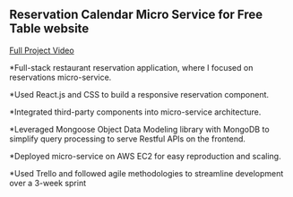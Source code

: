## Reservation Calendar Micro Service for Free Table website

[Full Project Video](https://youtu.be/ZzSdCK_pkHU)

*Full-stack restaurant reservation application, where I focused on
reservations micro-service.

*Used React.js and CSS to build a responsive reservation
component.

*Integrated third-party components into micro-service
architecture.

*Leveraged Mongoose Object Data Modeling library with
MongoDB to simplify query processing to serve Restful APIs on
the frontend.

*Deployed micro-service on AWS EC2 for easy reproduction
and scaling.

*Used Trello and followed agile methodologies to streamline
development over a 3-week sprint
